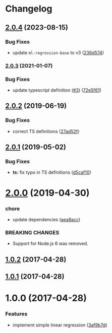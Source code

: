 # Changelog

## [2.0.4](https://github.com/mljs/regression-simple-linear/compare/v2.0.3...v2.0.4) (2023-08-15)


### Bug Fixes

* update `ml-regression-base` to v3 ([236d574](https://github.com/mljs/regression-simple-linear/commit/236d574927ee40eab233b83aee383cf1bb7c404d))

### [2.0.3](https://github.com/mljs/regression-simple-linear/compare/v2.0.2...v2.0.3) (2021-01-07)


### Bug Fixes

* update typescript definition ([#3](https://github.com/mljs/regression-simple-linear/issues/3)) ([72e5f61](https://github.com/mljs/regression-simple-linear/commit/72e5f6148a8b4bdaf378272b724a05d65b01763c))

## [2.0.2](https://github.com/mljs/regression-simple-linear/compare/v2.0.1...v2.0.2) (2019-06-19)


### Bug Fixes

* correct TS definitions ([27ad52f](https://github.com/mljs/regression-simple-linear/commit/27ad52f))



## [2.0.1](https://github.com/mljs/regression-simple-linear/compare/v2.0.0...v2.0.1) (2019-05-02)


### Bug Fixes

* **ts:** fix typo in TS definitions ([d5caf10](https://github.com/mljs/regression-simple-linear/commit/d5caf10))



# [2.0.0](https://github.com/mljs/regression-simple-linear/compare/v1.0.2...v2.0.0) (2019-04-30)


### chore

* update dependencies ([aea8acc](https://github.com/mljs/regression-simple-linear/commit/aea8acc))


### BREAKING CHANGES

* Support for Node.js 6 was removed.



<a name="1.0.2"></a>
## [1.0.2](https://github.com/mljs/regression-simple-linear/compare/v1.0.1...v1.0.2) (2017-04-28)



<a name="1.0.1"></a>
## [1.0.1](https://github.com/mljs/regression-simple-linear/compare/v1.0.0...v1.0.1) (2017-04-28)



<a name="1.0.0"></a>
# 1.0.0 (2017-04-28)


### Features

* implement simple linear regression ([3af9b7d](https://github.com/mljs/regression-simple-linear/commit/3af9b7d))
